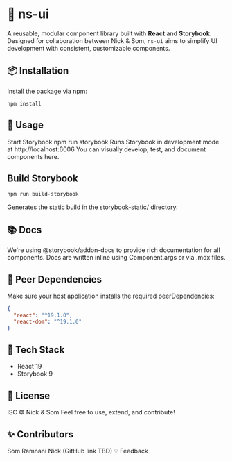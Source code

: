 # 🧩 ns-ui

A reusable, modular component library built with **React** and **Storybook**.  
Designed for collaboration between Nick & Som, `ns-ui` aims to simplify UI development with consistent, customizable components.

## 📦 Installation

Install the package via npm:

```shell
npm install
```

## 🚀 Usage

Start Storybook
npm run storybook
Runs Storybook in development mode at http://localhost:6006
You can visually develop, test, and document components here.

## Build Storybook

```shell
npm run build-storybook
```

Generates the static build in the storybook-static/ directory.

## 📚 Docs

We're using @storybook/addon-docs to provide rich documentation for all components.
Docs are written inline using Component.args or via .mdx files.

## 🤝 Peer Dependencies

Make sure your host application installs the required peerDependencies:

```json
{
  "react": "^19.1.0",
  "react-dom": "^19.1.0"
}
```

## 🔧 Tech Stack

- React 19
- Storybook 9

## 📄 License

ISC © Nick & Som
Feel free to use, extend, and contribute!

## ✨ Contributors

Som Ramnani
Nick (GitHub link TBD)
💡 Feedback
